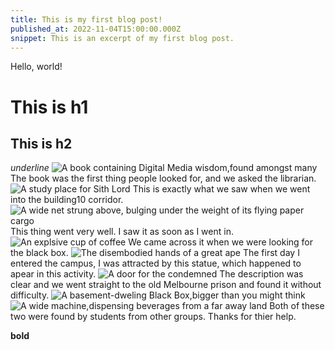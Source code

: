 ```yaml
---
title: This is my first blog post!
published_at: 2022-11-04T15:00:00.000Z
snippet: This is an excerpt of my first blog post.
---
```


Hello, world!

# This is h1

## This is h2

_underline_
![A book containing Digital Media wisdom,found amongst many](static/w01s1/IMG_0602.jpeg)
The book was the first thing people looked for, and we asked the librarian.
![A study place for Sith Lord](static/w01s1/IMG_0603.jpeg)
This is exactly what we saw when we went into the building10 corridor.
![A wide net strung above, bulging under the weight of its flying paper cargo](static/w01s1/IMG_0604.jpeg)
This thing went very well. I saw it as soon as I went in.
![An explsive cup of coffee](static/w01s1/IMG_0605.jpeg)
We came across it when we were looking for the black box.
![The disembodied hands of a great ape](static/w01s1/IMG_0606.jpeg)
The first day I entered the campus, I was attracted by this statue, which happened to apear in this activity.
![A door for the condemned](static/w01s1/IMG_0607.jpeg)
The description was clear and we went straight to the old Melbourne prison and found it without difficulty.
![A basement-dweling Black Box,bigger than you might think](static/w01s1/IMG_0608.jpeg)
![A wide machine,dispensing beverages from a far away land](static/w01s1/IMG_0609.jpeg)
Both of these two were found by students from other groups. Thanks for thier help.


**bold**
